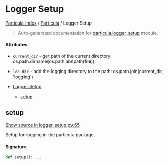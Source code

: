 # Logger Setup

[Particula Index](../README.md#particula-index) / [Particula](./index.md#particula) / Logger Setup

> Auto-generated documentation for [particula.logger_setup](../../particula/logger_setup.py) module.

#### Attributes

- `current_dir` - get path of the current directory: os.path.dirname(os.path.abspath(__file__))

- `log_dir` - add the logging directory to the path: os.path.join(current_dir, 'logging')


- [Logger Setup](#logger-setup)
  - [setup](#setup)

## setup

[Show source in logger_setup.py:65](../../particula/logger_setup.py#L65)

Setup for logging in the particula package.

#### Signature

```python
def setup(): ...
```